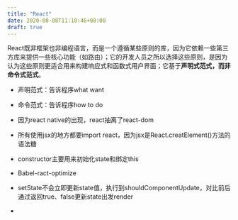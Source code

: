 ```yaml
---
title: "React"
date: 2020-08-08T11:10:46+08:00
draft: true
---
```


React既非框架也非编程语言，而是一个遵循某些原则的库，因为它依赖一些第三方库来提供一些核心功能（如路由）；它的开发人员之所以选择这些原则，是因为认为这些原则更适合用来构建响应式和函数式用户界面；它基于**声明式范式，而非命令式范式**。

- 声明范式：告诉程序what want
- 命令范式：告诉程序how to do

- 因为react native的出现，react抽离了react-dom
- 所有使用jsx的地方都要import react，因为jsx是React.creatElement()方法的语法糖
- constructor主要用来初始化state和绑定this
- Babel-ract-optimize
- setState不会立即更新state值，执行到shouldComponentUpdate，对比前后通过返回true、false更新state出发render
- 
